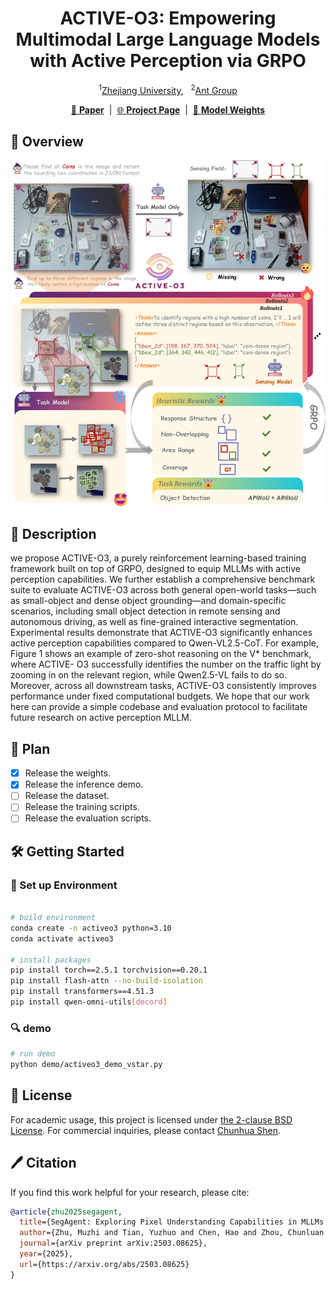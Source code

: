 <div align="center">

# ACTIVE-O3: Empowering Multimodal Large Language Models with Active Perception via GRPO



<sup>1</sup>[Zhejiang University](https://www.zju.edu.cn/english/), &nbsp;
<sup>2</sup>[Ant Group](https://www.antgroup.com/en)

<!-- **CVPR2025** -->

[📄 **Paper**]()&nbsp; | &nbsp;[🌐 **Project Page**](https://aim-uofa.github.io/ACTIVE-o3)&nbsp; | &nbsp;[💾 **Model Weights**](https://www.modelscope.cn/models/zzzmmz/ACTIVE-o3)
</div>

## 🚀 Overview
<div align="center">
<img width="800" alt="SegAgent Framework" src="images/frame.jpeg">
</div>

## 📖 Description

we propose ACTIVE-O3, a purely reinforcement learning-based training framework built on top of GRPO, designed to equip MLLMs with active perception capabilities. We further establish a comprehensive benchmark suite to evaluate ACTIVE-O3 across both general open-world tasks—such as small-object and dense object grounding—and domain-specific scenarios, including small object detection in remote sensing and autonomous driving, as well as fine-grained interactive segmentation. Experimental results demonstrate that ACTIVE-O3 significantly enhances active perception capabilities compared to Qwen-VL2.5-CoT. For example, Figure 1 shows an example of zero-shot reasoning on the V* benchmark, where ACTIVE- O3 successfully identifies the number on the traffic light by zooming in on the relevant region, while Qwen2.5-VL fails to do so. Moreover, across all downstream tasks, ACTIVE-O3 consistently improves performance under fixed computational budgets. We hope that our work here can provide a simple codebase and evaluation protocol to facilitate future research on active perception MLLM.




## 🚩 Plan
<!-- - [ ] Release the weights. -->
- [x] Release the weights.
- [x] Release the inference demo.
- [ ] Release the dataset.
- [ ] Release the training scripts.
- [ ] Release the evaluation scripts.
<!-- --- -->



## 🛠️ Getting Started

### 📐 Set up Environment

```bash

# build environment
conda create -n activeo3 python=3.10
conda activate activeo3

# install packages
pip install torch==2.5.1 torchvision==0.20.1
pip install flash-attn --no-build-isolation
pip install transformers==4.51.3
pip install qwen-omni-utils[decord]
```
###  🔍 demo

```bash
# run demo
python demo/activeo3_demo_vstar.py
```


## 🎫 License

For academic usage, this project is licensed under [the 2-clause BSD License](LICENSE). For commercial inquiries, please contact [Chunhua Shen](mailto:chhshen@gmail.com).

## 🖊️ Citation

If you find this work helpful for your research, please cite:

```BibTeX
@article{zhu2025segagent,
  title={SegAgent: Exploring Pixel Understanding Capabilities in MLLMs by Imitating Human Annotator Trajectories},
  author={Zhu, Muzhi and Tian, Yuzhuo and Chen, Hao and Zhou, Chunluan and Guo, Qingpei and Liu, Yang and Yang, Ming and Shen, Chunhua},
  journal={arXiv preprint arXiv:2503.08625},
  year={2025},
  url={https://arxiv.org/abs/2503.08625}
}